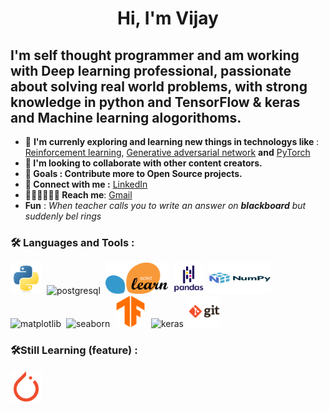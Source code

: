<h1 align="center">
    Hi, I'm Vijay
</h1>
<h2> I'm self thought programmer and am working with Deep learning professional, passionate about solving real world problems, with strong knowledge in python and TensorFlow & keras and Machine learning alogorithoms.</h2>

- 📖 **I'm currenly exploring and learning new things in technologys like** : [Reinforcement learning](https://en.wikipedia.org/wiki/Reinforcement_learning),  [Generative adversarial network](https://en.wikipedia.org/wiki/Generative_adversarial_network) **and** [PyTorch](https://pytorch.org/)
- **👀 I'm looking to collaborate with other content creators.**
- **🥅 Goals : Contribute more to Open Source projects.**
- **🤝 Connect with me :** [LinkedIn](www.linkedin.com/in/vijayaggidi)
- **👬👩🏾‍🤝‍🧑🏼 Reach me**: [Gmail]( vzay1999@gmail.com)
- **Fun** : *When teacher calls you to write an answer on **blackboard** but suddenly bel rings* 

### 🛠 Languages and Tools :
<div>
  <img src="https://github.com/devicons/devicon/blob/master/icons/python/python-original.svg" title="python" alt="python" width="50" height="50"/>&nbsp;
  <img src="https://user-images.githubusercontent.com/25181517/117208740-bfb78400-adf5-11eb-97bb-09072b6bedfc.png" title="postgresql" alt="postgresql" width="70" height="50"/>&nbsp;
  <img src="https://github.com/scikit-learn/scikit-learn/blob/main/doc/logos/1280px-scikit-learn-logo.png" title="scikit-learn" alt="scikit-learn" width="100" height="50"/>&nbsp;
  <img src="https://github.com/devicons/devicon/blob/master/icons/pandas/pandas-original-wordmark.svg" title="pandas" alt="pandas" width="50" height="50"/>&nbsp;
  <img src="https://github.com/devicons/devicon/blob/master/icons/numpy/numpy-original-wordmark.svg" title="numpy" alt="numpy" width="100" height="50"/>&nbsp;
   <img src="https://matplotlib.org/3.1.0/_static/logo2.png" title="matplotlib" alt="matplotlib" width="150" height="70"/>&nbsp;
  <img src="https://seaborn.pydata.org/_images/logo-wide-lightbg.svg" title="seaborn" alt="seaborn" width="100" height="100"/>&nbsp;
  <img src="https://github.com/devicons/devicon/blob/master/icons/tensorflow/tensorflow-original.svg" title="tensorflow" alt="tensorflow" width="50" height="50"/>&nbsp;
  <img src="https://camo.githubusercontent.com/906e661107a3bc03104ca5d88336d1f4b0e80fdcac65efaf7904041d371c747f/68747470733a2f2f73332e616d617a6f6e6177732e636f6d2f6b657261732e696f2f696d672f6b657261732d6c6f676f2d323031382d6c617267652d313230302e706e67" title="keras" alt="keras" width="120" height="50"/>&nbsp;
  <img src="https://github.com/devicons/devicon/blob/master/icons/git/git-original-wordmark.svg" title="Git" alt="Git" width="50" height="50"/>
  
 
  
  
  
</div>


### 🛠Still Learning (feature) :

<div>
  <img src="https://github.com/devicons/devicon/blob/master/icons/pytorch/pytorch-original.svg" title="pytorch" alt="pytorch" width="50" height="50"/>&nbsp;
  </div>

<!--
**mrvzay/mrvzay** is a ✨ _special_ ✨ repository because its `README.md` (this file) appears on your GitHub profile.

Here are some ideas to get you started:

- 
- 🌱 I’m currently learning ...
- 👯 I’m looking to collaborate on ...
- 🤔 I’m looking for help with ...
- 💬 Ask me about ...
- 📫 How to reach me: ...
- 😄 Pronouns: ...
- ⚡ Fun fact: ...
-->
